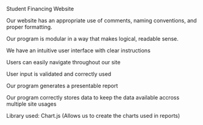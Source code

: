 Student Financing Website

Our website has an appropriate use of comments, naming conventions, and proper formatting.

Our program is modular in a way that makes logical, readable sense.

We have an intuitive user interface with clear instructions

Users can easily navigate throughout our site

User input is validated and correctly used

Our program generates a presentable report

Our program correctly stores data to keep the data available accross multiple site usages

Library used:
Chart.js (Allows us to create the charts used in reports)
